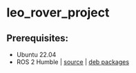 # leo_rover_project

## Prerequisites:
- Ubuntu 22.04
- ROS 2 Humble | [source](https://docs.ros.org/en/humble/Installation/Alternatives/Ubuntu-Development-Setup.html) | [deb packages](https://docs.ros.org/en/humble/Installation/Ubuntu-Install-Debs.html)
